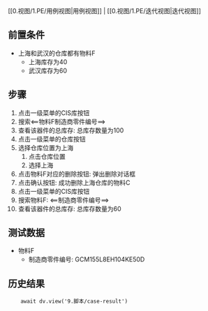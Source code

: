 [[0.视图/1.PE/用例视图|用例视图]] | [[0.视图/1.PE/迭代视图|迭代视图]]

## 前置条件

-  上海和武汉的仓库都有物料F
	- 上海库存为40
	- 武汉库存为60

## 步骤

1. 点击一级菜单的CIS库按钮
2. 搜索<==物料F制造商零件编号==>
3. 查看该器件的总库存: 总库存数量为100
4. 点击一级菜单的仓库按钮
5. 选择仓库位置为上海
	1. 点击仓库位置
	2. 选择上海
6. 点击物料F对应的删除按钮: 弹出删除对话框
7. 点击确认按钮: 成功删除上海仓库的物料C
8. 点击一级菜单的CIS库按钮
9. 搜索物料F: <==制造商零件编号==>
10. 查看该器件的总库存: 总库存数量为60

## 测试数据

- 物料F
	- 制造商零件编号: GCM155L8EH104KE50D

## 历史结果

```dataviewjs
    await dv.view('9.脚本/case-result')
```
